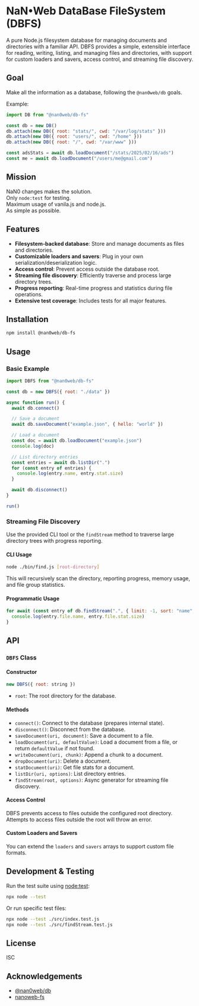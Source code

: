 # NaN•Web DataBase FileSystem (DBFS)

A pure Node.js filesystem database for managing documents and directories with a familiar API. DBFS provides a simple, extensible interface for reading, writing, listing, and managing files and directories, with support for custom loaders and savers, access control, and streaming file discovery.

## Goal

Make all the information as a database, following the `@nan0web/db` goals.

Example:

```js
import DB from "@nan0web/db-fs"

const db = new DB()
db.attach(new DB({ root: "stats/", cwd: "/var/log/stats" }))
db.attach(new DB({ root: "users/", cwd: "/home" }))
db.attach(new DB({ root: "/", cwd: "/var/www" }))

const adsStats = await db.loadDocument("/stats/2025/02/16/ads")
const me = await db.loadDocument("/users/me@gmail.com")
```

## Mission

NaN0 changes makes the solution.  
Only `node:test` for testing.  
Maximum usage of vanila.js and node.js.  
As simple as possible.

## Features

- **Filesystem-backed database**: Store and manage documents as files and directories.
- **Customizable loaders and savers**: Plug in your own serialization/deserialization logic.
- **Access control**: Prevent access outside the database root.
- **Streaming file discovery**: Efficiently traverse and process large directory trees.
- **Progress reporting**: Real-time progress and statistics during file operations.
- **Extensive test coverage**: Includes tests for all major features.

## Installation

```bash
npm install @nan0web/db-fs
```

## Usage

### Basic Example

```js
import DBFS from "@nan0web/db-fs"

const db = new DBFS({ root: "./data" })

async function run() {
  await db.connect()

  // Save a document
  await db.saveDocument("example.json", { hello: "world" })

  // Load a document
  const doc = await db.loadDocument("example.json")
  console.log(doc)

  // List directory entries
  const entries = await db.listDir(".")
  for (const entry of entries) {
    console.log(entry.name, entry.stat.size)
  }

  await db.disconnect()
}

run()
```

### Streaming File Discovery

Use the provided CLI tool or the `findStream` method to traverse large directory trees with progress reporting.

#### CLI Usage

```bash
node ./bin/find.js [root-directory]
```

This will recursively scan the directory, reporting progress, memory usage, and file group statistics.

#### Programmatic Usage

```js
for await (const entry of db.findStream(".", { limit: -1, sort: "name", order: "desc" })) {
  console.log(entry.file.name, entry.file.stat.size)
}
```

## API

### `DBFS` Class

#### Constructor

```js
new DBFS({ root: string })
```

- `root`: The root directory for the database.

#### Methods

- `connect()`: Connect to the database (prepares internal state).
- `disconnect()`: Disconnect from the database.
- `saveDocument(uri, document)`: Save a document to a file.
- `loadDocument(uri, defaultValue)`: Load a document from a file, or return `defaultValue` if not found.
- `writeDocument(uri, chunk)`: Append a chunk to a document.
- `dropDocument(uri)`: Delete a document.
- `statDocument(uri)`: Get file stats for a document.
- `listDir(uri, options)`: List directory entries.
- `findStream(root, options)`: Async generator for streaming file discovery.

#### Access Control

DBFS prevents access to files outside the configured root directory. Attempts to access files outside the root will throw an error.

#### Custom Loaders and Savers

You can extend the `loaders` and `savers` arrays to support custom file formats.

## Development & Testing

Run the test suite using [node:test](https://nodejs.org/api/test.html):

```bash
npx node --test
```

Or run specific test files:

```bash
npx node --test ./src/index.test.js
npx node --test ./src/findStream.test.js
```

## License

ISC

## Acknowledgements

- [@nan0web/db](https://nan0web.yaro.page/db.html)
- [nanoweb-fs](https://nanoweb.yaro.page/nanoweb-fs.html)
